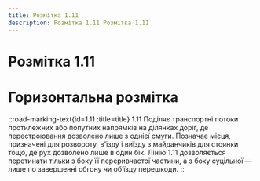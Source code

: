 ```yaml
---
title: Розмітка 1.11
description: Розмітка 1.11 Розмітка 1.11
---
```

# Розмітка 1.11
# Горизонтальна розмітка
::road-marking-text{id=1.11 :title=title}
1.11 Поділяє транспортні потоки протилежних або попутних напрямків на ділянках доріг, де перестроювання дозволено лише з однієї смуги. Позначає місця, призначені для розвороту, в'їзду і виїзду з майданчиків для стоянки тощо, де рух дозволено лише в один бік.
Лінію 1.11 дозволяється перетинати тільки з боку її переривчастої частини, а з боку суцільної — лише по завершенні обгону чи об’їзду перешкоди.
::